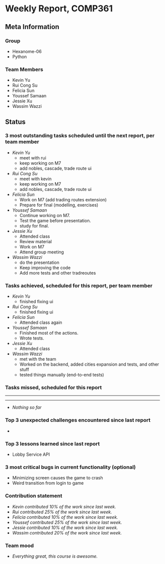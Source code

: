 # Weekly Report, COMP361

## Meta Information

### Group

* Hexanome-06
* Python

### Team Members

* Kevin Yu
* Rui Cong Su
* Felicia Sun
* Youssef Samaan
* Jessie Xu
* Wassim Wazzi

## Status

### 3 most outstanding tasks scheduled until the next report, per team member

* *Kevin Yu*
    * meet with rui
    * keep working on M7
    * add nobles, cascade, trade route ui
* *Rui Cong Su*
    * meet with kevin
    * keep working on M7
    * add nobles, cascade, trade route ui
* *Felicia Sun*
    * Work on M7 (add trading routes extension)
    * Prepare for final (modelling, exercises)
* *Youssef Samaan*
    * Continue working on M7.
    * Test the game before presentation.
    * study for final.
* *Jessie Xu*
    * Attended class
    * Review material
    * Work on M7
    * Attend group meeting
* *Wassim Wazzi*
    * do the presentation
    * Keep improving the code
    * Add more tests and other tradreoutes

### Tasks achieved, scheduled for this report, per team member

* *Kevin Yu*
    * finished fixing ui
* *Rui Cong Su*
    * finished fixing ui
* *Felicia Sun*
    * Attended class again
* *Youssef Samaan*
    * Finished most of the actions.
    * Wrote tests.
* *Jessie Xu*
    * Attended class
* *Wassim Wazzi*
    * met with the team
    * Worked on the backend, added cities expansion and tests, and other stuff
    * tested things manually (end-to-end tests)

### Tasks missed, scheduled for this report

---

---

* *Nothing so far*

### Top 3 unexpected challenges encountered since last report

*

### Top 3 lessons learned since last report

* Lobby Service API

### 3 most critical bugs in current functionality (optional)

* Minimizing screen causes the game to crash
* Weird transition from login to game

### Contribution statement

* *Kevin contributed 10% of the work since last week.*
* *Rui contributed 25% of the work since last week.*
* *Felicia contributed 10% of the work since last week.*
* *Youssef contributed 25% of the work since last week.*
* *Jessie contributed 10% of the work since last week.*
* *Wassim contributed 20% of the work since last week.*

### Team mood

* *Everything great, this course is awesome.*
